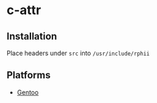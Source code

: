 # c-attr

## Installation

Place headers under `src` into `/usr/include/rphii`

## Platforms

- [Gentoo](https://github.com/rphii/gentoo-ebuilds)

